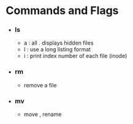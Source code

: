 # Commands and Flags
* ### ls 
  - a : all . displays hidden files 
  - l : use a long listing format
  - i : print index number of each file (inode)
* ### rm 
  - remove a file 
* ### mv
  - move , rename 
